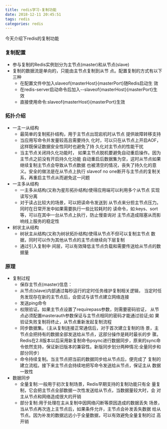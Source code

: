 ```yaml
---
title: redis学习-复制功能
date: 2018-12-11 20:45:51
tags: redis
categories: redis
---
```

今天介绍下redis的复制功能

### 复制配置
- 参与复制的Redis实例划分为主节点(master)和从节点(slave)
- 复制的数据流是单向的，只能由主节点复制到从节 点。配置复制的方式有以下三种
  - 在配置文件中加入slaveof{masterHost}{masterPort}随Redis启动生 效
  - 在redis-server启动命令后加入--slaveof{masterHost}{masterPort}生 效
  - 直接使用命令:slaveof{masterHost}{masterPort}生效

### 拓扑介绍
- 一主一从结构
  - 最简单的复制拓扑结构，用于主节点出现宕机时从节点 提供故障转移支持
  - 当应用写命令并发量较高且需要持久 化时，可以只在从节点上开启AOF，这样既保证数据安全性同时也避免了持 久化对主节点的性能干扰
  - 当主节点关闭持久化功能时， 如果主节点脱机要避免自动重启操作。因为主节点之前没有开启持久化功能 自动重启后数据集为空，这时从节点如果继续复制主节点会导致从节点数据 也被清空的情况，丧失了持久化的意义。安全的做法是在从节点上执行 slaveof no one断开与主节点的复制关系，再重启主节点从而避免这一问题
- 一主多从结构
  - 一主多从结构(又称为星形拓扑结构)使得应用端可以利用多个从节点 实现读写分离
  - 对于读占比较大的场景，可以把读命令发送到 从节点来分担主节点压力。同时在日常开发中如果需要执行一些比较耗时的 读命令，如:keys、sort等，可以在其中一台从节点上执行，防止慢查询对 主节点造成阻塞从而影响线上服务的稳定性
- 树状主从结构
  - 树状主从结构(又称为树状拓扑结构)使得从节点不但可以复制主节点 数据，同时可以作为其他从节点的主节点继续向下层复制
  - 通过引入复制中 间层，可以有效降低主节点负载和需要传送给从节点的数据量

### 原理
- 复制过程
  - 保存主节点(master)信息：
  - 从节点(slave)内部通过每秒运行的定时任务维护复制相关逻辑， 当定时任务发现存在新的主节点后，会尝试与该节点建立网络连接
  - 发送ping命令
  - 权限验证。如果主节点设置了requirepass参数，则需要密码验证， 从节点必须配置masterauth参数保证与主节点相同的密码才能通过验证;如 果验证失败复制将终止，从节点重新发起复制流程
  - 同步数据集。（主从复制连接正常通信后，对于首次建立复制的场 景，主节点会把持有的数据全部发送给从节点，这部分操作是耗时最长的步 骤。Redis在2.8版本以后采用新复制命令psync进行数据同步，原来的sync命 令依然支持，保证新旧版本的兼容性。新版同步划分两种情况:全量同步和 部分同步）
  - 命令持续复制。当主节点把当前的数据同步给从节点后，便完成了 复制的建立流程。接下来主节点会持续地把写命令发送给从节点，保证主从 数据一致性
- 数据同步
  - 全量复制:一般用于初次复制场景，Redis早期支持的复制功能只有全 量复制，它会把主节点全部数据一次性发送给从节点，当数据量较大时，会 对主从节点和网络造成很大的开销
  - 部分复制:用于处理在主从复制中因网络闪断等原因造成的数据丢失 场景，当从节点再次连上主节点后，如果条件允许，主节点会补发丢失数据 给从节点。因为补发的数据远远小于全量数据，可以有效避免全量复制的过 高开销
